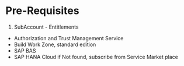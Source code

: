 # Pre-Requisites
1) SubAccount - Entitlements
- Authorization and Trust Management Service
- Build Work Zone, standard edition
- SAP BAS
- SAP HANA Cloud
if Not found, subscribe from Service Market place
